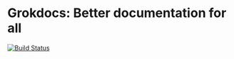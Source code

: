 # Grokdocs: Better documentation for all

[![Build Status](https://travis-ci.org/snipe/grokdocs.svg?branch=master)](https://travis-ci.org/snipe/grokdocs)
